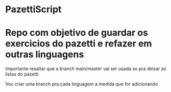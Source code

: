 # PazettiScript

<h1>Repo com objetivo de guardar os exercicios do pazetti e refazer em outras linguagens</h1>


<p>Importante resaltar que a branch main/master vai ser usada so pra deixar as listas do pazetti </p>
<p>Vou criar uma branch pra cada linguagem a medida que for adicionando</p>